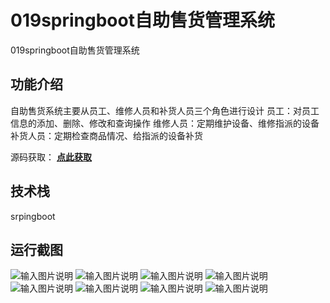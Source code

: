 # 019springboot自助售货管理系统
019springboot自助售货管理系统


## 功能介绍
自助售货系统主要从员工、维修人员和补货人员三个角色进行设计
员工：对员工信息的添加、删除、修改和查询操作
维修人员：定期维护设备、维修指派的设备
补货人员：定期检查商品情况、给指派的设备补货

源码获取： [**点此获取**](http://www.shuyue.fun/index.php?type=productinfo&id=168) 

## 技术栈
srpingboot

## 运行截图
![输入图片说明](https://images.gitee.com/uploads/images/2021/0318/111107_62f5ede1_863230.png "屏幕截图.png")
![输入图片说明](https://images.gitee.com/uploads/images/2021/0318/111121_67938ba6_863230.png "屏幕截图.png")
![输入图片说明](https://images.gitee.com/uploads/images/2021/0318/111135_62cbf98a_863230.png "屏幕截图.png")
![输入图片说明](https://images.gitee.com/uploads/images/2021/0318/111145_e787b313_863230.png "屏幕截图.png")
![输入图片说明](https://images.gitee.com/uploads/images/2021/0318/111157_d5b42b0b_863230.png "屏幕截图.png")
![输入图片说明](https://images.gitee.com/uploads/images/2021/0318/111206_b667c185_863230.png "屏幕截图.png")
![输入图片说明](https://images.gitee.com/uploads/images/2021/0318/111216_cc94d1f3_863230.png "屏幕截图.png")
![输入图片说明](https://images.gitee.com/uploads/images/2021/0318/122859_f6eccbaa_863230.png "屏幕截图.png")
